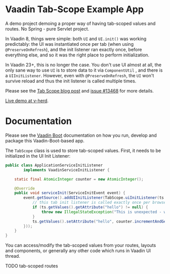 # Vaadin Tab-Scope Example App

A demo project demoing a proper way of having tab-scoped values and routes.
No Spring - pure Servlet project.

In Vaadin 8, things were simple: both `UI` and `UI.init()` was working predictably:
the UI was instantiated once per tab (when using `@PreserveOnRefresh`), and the init
listener ran exactly once, before everything else, and so it was the right place to perform initialization.

In Vaadin 23+, this is no longer the case. You don't use UI almost at all, the only
sane way to use `UI` is to store data to it via `ComponentUtil` ,
and there is a `UIInitListener`. However, even with `@PreserveOnRefresh`, the `UI`
won't survive reload and thus the init listener is called multiple times.

Please see the [Tab Scope blog post](https://mvysny.github.io/vaadin-ui-scope/)
and [issue #13468](https://github.com/vaadin/flow/issues/13468) for more details.

[Live demo at v-herd](https://v-herd.eu/vaadin-tab-scope-example).

# Documentation

Please see the [Vaadin Boot](https://github.com/mvysny/vaadin-boot#preparing-environment) documentation
on how you run, develop and package this Vaadin-Boot-based app.

The `TabScope` class is used to store tab-scoped values. First, it needs to be
initialized in the UI Init Listener:
```java
public class ApplicationServiceInitListener
        implements VaadinServiceInitListener {

    static final AtomicInteger counter = new AtomicInteger();

    @Override
    public void serviceInit(ServiceInitEvent event) {
        event.getSource().addUIInitListener(TabScope.uiInitListener(ts -> {
            // this tab init listener is called exactly once per browser tab
            if (ts.getValues().getAttribute("hello") != null) {
                throw new IllegalStateException("This is unexpected - we're already initialized but we shouldn't be!");
            }
            ts.getValues().setAttribute("hello", counter.incrementAndGet());
        }));
    }
}
```
You can access/modify the tab-scoped values from your routes, layouts and components, or generally any other code which runs in
Vaadin UI thread.

TODO tab-scoped routes
